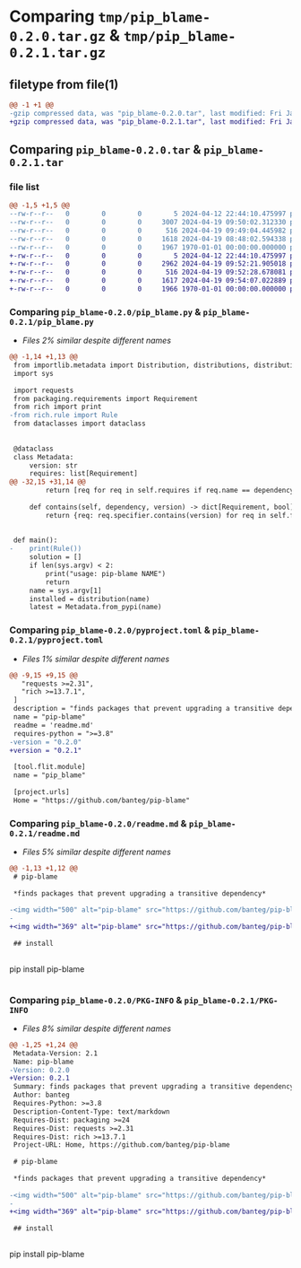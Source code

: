 # Comparing `tmp/pip_blame-0.2.0.tar.gz` & `tmp/pip_blame-0.2.1.tar.gz`

## filetype from file(1)

```diff
@@ -1 +1 @@
-gzip compressed data, was "pip_blame-0.2.0.tar", last modified: Fri Jan  1 00:00:00 2016, max compression
+gzip compressed data, was "pip_blame-0.2.1.tar", last modified: Fri Jan  1 00:00:00 2016, max compression
```

## Comparing `pip_blame-0.2.0.tar` & `pip_blame-0.2.1.tar`

### file list

```diff
@@ -1,5 +1,5 @@
--rw-r--r--   0        0        0        5 2024-04-12 22:44:10.475997 pip_blame-0.2.0/.gitignore
--rw-r--r--   0        0        0     3007 2024-04-19 09:50:02.312330 pip_blame-0.2.0/pip_blame.py
--rw-r--r--   0        0        0      516 2024-04-19 09:49:04.445982 pip_blame-0.2.0/pyproject.toml
--rw-r--r--   0        0        0     1618 2024-04-19 08:48:02.594338 pip_blame-0.2.0/readme.md
--rw-r--r--   0        0        0     1967 1970-01-01 00:00:00.000000 pip_blame-0.2.0/PKG-INFO
+-rw-r--r--   0        0        0        5 2024-04-12 22:44:10.475997 pip_blame-0.2.1/.gitignore
+-rw-r--r--   0        0        0     2962 2024-04-19 09:52:21.905018 pip_blame-0.2.1/pip_blame.py
+-rw-r--r--   0        0        0      516 2024-04-19 09:52:28.678081 pip_blame-0.2.1/pyproject.toml
+-rw-r--r--   0        0        0     1617 2024-04-19 09:54:07.022889 pip_blame-0.2.1/readme.md
+-rw-r--r--   0        0        0     1966 1970-01-01 00:00:00.000000 pip_blame-0.2.1/PKG-INFO
```

### Comparing `pip_blame-0.2.0/pip_blame.py` & `pip_blame-0.2.1/pip_blame.py`

 * *Files 2% similar despite different names*

```diff
@@ -1,14 +1,13 @@
 from importlib.metadata import Distribution, distributions, distribution
 import sys
 
 import requests
 from packaging.requirements import Requirement
 from rich import print
-from rich.rule import Rule
 from dataclasses import dataclass
 
 
 @dataclass
 class Metadata:
     version: str
     requires: list[Requirement]
@@ -32,15 +31,14 @@
         return [req for req in self.requires if req.name == dependency]
 
     def contains(self, dependency, version) -> dict[Requirement, bool]:
         return {req: req.specifier.contains(version) for req in self.filter(dependency)}
 
 
 def main():
-    print(Rule())
     solution = []
     if len(sys.argv) < 2:
         print("usage: pip-blame NAME")
         return
     name = sys.argv[1]
     installed = distribution(name)
     latest = Metadata.from_pypi(name)
```

### Comparing `pip_blame-0.2.0/pyproject.toml` & `pip_blame-0.2.1/pyproject.toml`

 * *Files 1% similar despite different names*

```diff
@@ -9,15 +9,15 @@
   "requests >=2.31",
   "rich >=13.7.1",
 ]
 description = "finds packages that prevent upgrading a transitive dependency"
 name = "pip-blame"
 readme = 'readme.md'
 requires-python = ">=3.8"
-version = "0.2.0"
+version = "0.2.1"
 
 [tool.flit.module]
 name = "pip_blame"
 
 [project.urls]
 Home = "https://github.com/banteg/pip-blame"
```

### Comparing `pip_blame-0.2.0/readme.md` & `pip_blame-0.2.1/readme.md`

 * *Files 5% similar despite different names*

```diff
@@ -1,13 +1,12 @@
 # pip-blame
 
 *finds packages that prevent upgrading a transitive dependency*
 
-<img width="500" alt="pip-blame" src="https://github.com/banteg/pip-blame/assets/4562643/e91ca9cf-3a10-42f9-aee7-cec78ff0da74">
-
+<img width="369" alt="pip-blame" src="https://github.com/banteg/pip-blame/assets/4562643/4981ca69-4952-4583-97c3-07dd7e93bed5">
 
 ## install
 
 ```
 pip install pip-blame
 ```
```

### Comparing `pip_blame-0.2.0/PKG-INFO` & `pip_blame-0.2.1/PKG-INFO`

 * *Files 8% similar despite different names*

```diff
@@ -1,25 +1,24 @@
 Metadata-Version: 2.1
 Name: pip-blame
-Version: 0.2.0
+Version: 0.2.1
 Summary: finds packages that prevent upgrading a transitive dependency
 Author: banteg
 Requires-Python: >=3.8
 Description-Content-Type: text/markdown
 Requires-Dist: packaging >=24
 Requires-Dist: requests >=2.31
 Requires-Dist: rich >=13.7.1
 Project-URL: Home, https://github.com/banteg/pip-blame
 
 # pip-blame
 
 *finds packages that prevent upgrading a transitive dependency*
 
-<img width="500" alt="pip-blame" src="https://github.com/banteg/pip-blame/assets/4562643/e91ca9cf-3a10-42f9-aee7-cec78ff0da74">
-
+<img width="369" alt="pip-blame" src="https://github.com/banteg/pip-blame/assets/4562643/4981ca69-4952-4583-97c3-07dd7e93bed5">
 
 ## install
 
 ```
 pip install pip-blame
 ```
```

